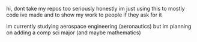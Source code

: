 hi, dont take my repos too seriously
honestly im just using this to mostly code ive made
and to show my work to people if they ask for it

im currently studying aerospace engineering (aeronautics)
but im planning on adding a comp sci major (and maybe mathematics)
